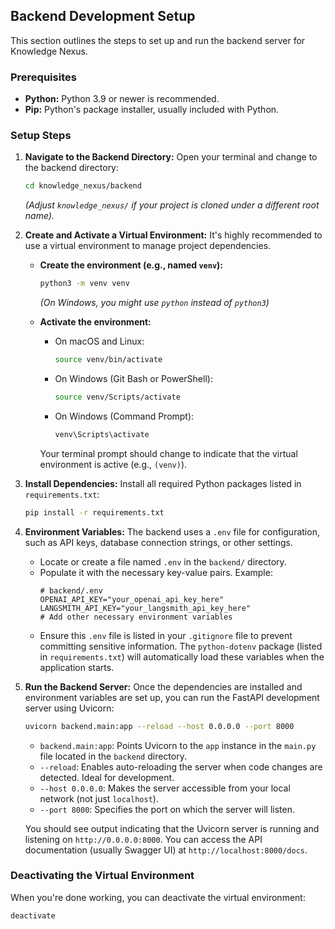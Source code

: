 ## Backend Development Setup

This section outlines the steps to set up and run the backend server for Knowledge Nexus.

### Prerequisites

*   **Python:** Python 3.9 or newer is recommended.
*   **Pip:** Python's package installer, usually included with Python.

### Setup Steps

1.  **Navigate to the Backend Directory:**
    Open your terminal and change to the backend directory:
    ```bash
    cd knowledge_nexus/backend
    ```
    *(Adjust `knowledge_nexus/` if your project is cloned under a different root name).*

2.  **Create and Activate a Virtual Environment:**
    It's highly recommended to use a virtual environment to manage project dependencies.

    *   **Create the environment (e.g., named `venv`):**
        ```bash
        python3 -m venv venv
        ```
        *(On Windows, you might use `python` instead of `python3`)*

    *   **Activate the environment:**
        *   On macOS and Linux:
            ```bash
            source venv/bin/activate
            ```
        *   On Windows (Git Bash or PowerShell):
            ```bash
            source venv/Scripts/activate
            ```
        *   On Windows (Command Prompt):
            ```bash
            venv\Scripts\activate
            ```
        Your terminal prompt should change to indicate that the virtual environment is active (e.g., `(venv)`).

3.  **Install Dependencies:**
    Install all required Python packages listed in `requirements.txt`:
    ```bash
    pip install -r requirements.txt
    ```

4.  **Environment Variables:**
    The backend uses a `.env` file for configuration, such as API keys, database connection strings, or other settings.
    *   Locate or create a file named `.env` in the `backend/` directory.
    *   Populate it with the necessary key-value pairs. Example:
        ```env
        # backend/.env
        OPENAI_API_KEY="your_openai_api_key_here"
        LANGSMITH_API_KEY="your_langsmith_api_key_here"
        # Add other necessary environment variables
        ```
    *   Ensure this `.env` file is listed in your `.gitignore` file to prevent committing sensitive information. The `python-dotenv` package (listed in `requirements.txt`) will automatically load these variables when the application starts.

5.  **Run the Backend Server:**
    Once the dependencies are installed and environment variables are set up, you can run the FastAPI development server using Uvicorn:
    ```bash
    uvicorn backend.main:app --reload --host 0.0.0.0 --port 8000
    ```
    *   `backend.main:app`: Points Uvicorn to the `app` instance in the `main.py` file located in the `backend` directory.
    *   `--reload`: Enables auto-reloading the server when code changes are detected. Ideal for development.
    *   `--host 0.0.0.0`: Makes the server accessible from your local network (not just `localhost`).
    *   `--port 8000`: Specifies the port on which the server will listen.

    You should see output indicating that the Uvicorn server is running and listening on `http://0.0.0.0:8000`. You can access the API documentation (usually Swagger UI) at `http://localhost:8000/docs`.

### Deactivating the Virtual Environment
When you're done working, you can deactivate the virtual environment:
```bash
deactivate
```
